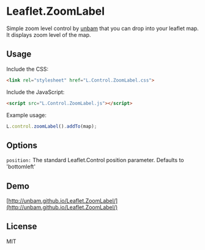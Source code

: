 Leaflet.ZoomLabel
====

Simple zoom level control by [unbam](https://github.com/unbam) that you can drop into your leaflet map.
It displays zoom level of the map.

## Usage

Include the CSS:

```html
<link rel="stylesheet" href="L.Control.ZoomLabel.css">
```


Include the JavaScript:

```html
<script src="L.Control.ZoomLabel.js"></script>
```


Example usage:

```javascript
L.control.zoomLabel().addTo(map);
```


## Options

`position:` The standard Leaflet.Control position parameter. Defaults to 'bottomleft'


## Demo

[http://unbam.github.io/Leaflet.ZoomLabel/](http://unbam.github.io/Leaflet.ZoomLabel/)


## License

MIT
